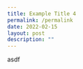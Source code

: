 ```yaml
---
title: Example Title 4
permalink: /permalink
date: 2022-02-15
layout: post
description: ""
---
```

asdf